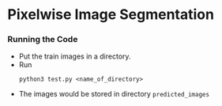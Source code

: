 # Pixelwise Image Segmentation

### Running the Code
  - Put the train images in a directory.
  - Run
    ```
    python3 test.py <name_of_directory>
    ```
  - The images would be stored in directory `predicted_images`
